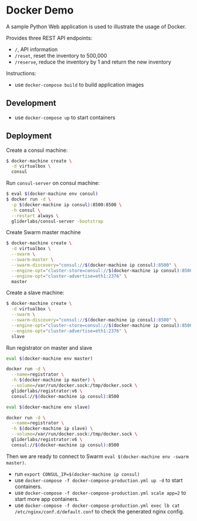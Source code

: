 # Docker Demo

A sample Python Web application is used to illustrate the usage of Docker.

Provides three REST API endpoints:

- `/`, API information
- `/reset`, reset the inventory to 500,000
- `/reserve`, reduce the inventory by 1 and return the new inventory

Instructions:

- use `docker-compose build` to build application images

## Development

- use `docker-compose up` to start containers

## Deployment

Create a consul machine:

```bash
$ docker-machine create \
  -d virtualbox \
  consul
```

Run `consul-server` on consul machine:

```bash
$ eval $(docker-machine env consul)
$ docker run -d \
  -p $(docker-machine ip consul):8500:8500 \
  -h consul \
  --restart always \
  gliderlabs/consul-server -bootstrap
```

Create Swarm master machine

```bash
$ docker-machine create \
  -d virtualbox \
  --swarm \
  --swarm-master \
  --swarm-discovery="consul://$(docker-machine ip consul):8500" \
  --engine-opt="cluster-store=consul://$(docker-machine ip consul):8500" \
  --engine-opt="cluster-advertise=eth1:2376" \
  master
```

Create a slave machine:

```bash
$ docker-machine create \
  -d virtualbox \
  --swarm \
  --swarm-discovery="consul://$(docker-machine ip consul):8500" \
  --engine-opt="cluster-store=consul://$(docker-machine ip consul):8500" \
  --engine-opt="cluster-advertise=eth1:2376" \
  slave
```

Run registrator on master and slave

```bash
eval $(docker-machine env master)

docker run -d \
  --name=registrator \
  -h $(docker-machine ip master) \
  --volume=/var/run/docker.sock:/tmp/docker.sock \
  gliderlabs/registrator:v6 \
  consul://$(docker-machine ip consul):8500

eval $(docker-machine env slave)

docker run -d \
  --name=registrator \
  -h $(docker-machine ip slave) \
  --volume=/var/run/docker.sock:/tmp/docker.sock \
  gliderlabs/registrator:v6 \
  consul://$(docker-machine ip consul):8500
```

Then we are ready to connect to Swarm `eval $(docker-machine env -swarm master)`.

- run `export CONSUL_IP=$(docker-machine ip consul)`
- use `docker-compose -f docker-compose-production.yml up -d` to start containers.
- use `docker-compose -f docker-compose-production.yml scale app=2` to start more app containers.
- use `docker-compose -f docker-compose-production.yml exec lb cat /etc/nginx/conf.d/default.conf` to check the generated nginx config.
